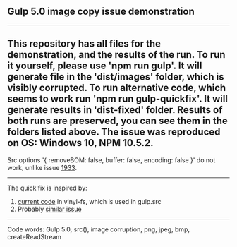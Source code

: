 ## Gulp 5.0 image copy issue demonstration

---

This repository has all files for the demonstration, and the results of the run.
To run it yourself, please use 'npm run gulp'. It will generate file in the 'dist/images' folder, which is visibly corrupted.
To run alternative code, which seems to work run 'npm run gulp-quickfix'. It will generate results in 'dist-fixed' folder.
Results of both runs are preserved, you can see them in the folders listed above.
The issue was reproduced on OS: Windows 10, NPM 10.5.2. 
---
Src options '{ removeBOM: false, buffer: false, encoding: false }' do not work, unlike issue [1933](https://github.com/gulpjs/gulp/issues/1933). 

---
The quick fix is inspired by: 
1. [current code](https://github.com/gulpjs/vinyl-fs/blob/master/lib/src/read-contents/read-stream.js) in vinyl-fs, which is used in gulp.src 
2. Probably [similar issue](https://github.com/aws/aws-sdk-js/issues/1628) 

---

Code words: Gulp 5.0, src(), image corruption, png, jpeg, bmp, createReadStream